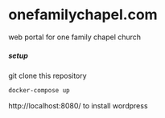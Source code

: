 # onefamilychapel.com
web portal for one family chapel church


##### setup

git clone this repository

```bash
docker-compose up
```

http://localhost:8080/ to install wordpress
